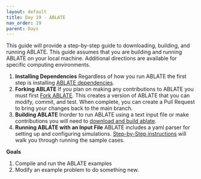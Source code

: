 ```yaml
---
layout: default
title: Day 19 - ABLATE
nav_order: 19
parent: Days
---
```


This guide will provide a step-by-step guide to downloading, building, and running ABLATE.  This guide assumes that you are building and running ABLATE on your local machine. Additional directions are available for specific computing environments.

1. **Installing Dependencies** Regardless of how you run ABLATE the first step is installing [ABLATE dependencies](https://ablate.dev/content/development/InstallingDependencies.html).
1. **Forking ABLATE** If you plan on making any contributions to ABLATE you must first [Fork ABLATE](https://ablate.dev/content/development/UsingGitWithABLATE.html#forking-ablate).  This creates a version of ABLATE that you can modify, commit, and test.  When complete, you can create a Pull Request to bring your changes back to the main branch.
1. **Building ABLATE** Inorder to run ABLATE using a text input file or make contributions you will need to [download and build ablate](https://ablate.dev/content/development/BuildingAblateLocally.html).
1. **Running ABLATE with an Input File** ABLATE includes a yaml parser for setting up and configuring simulations.  [Step-by-Step instructions](https://ablate.dev/content/simulations/) will walk you through running the sample cases.

**Goals**
1. Compile and run the ABLATE examples
2. Modify an example problem to do something new.
